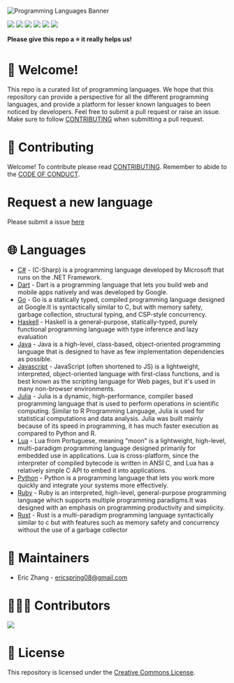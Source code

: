 ![Programming Languages Banner](https://user-images.githubusercontent.com/69996843/178092319-5dc63ad1-2fb9-4260-9e5a-eb63f79cbeb0.png)

[<img src = "https://img.shields.io/badge/license-Creative%20Commons-green"/>](./LICENSE) [<img src = "https://img.shields.io/github/forks/ericspring08/Programming-Languages"/>](https://github.com/ericspring08/Programming-Languages/fork) [<img src = "https://img.shields.io/github/stars/ericspring08/Programming-Languages"/>](./LICENSE) [<img src = "https://img.shields.io/github/watchers/ericspring08/Programming-Languages"/>](https://github.com/ericspring08/Programming-Languages/fork) [<img src = "https://img.shields.io/github/issues-pr/ericspring08/Programming-Languages"/>](https://github.com/ericspring08/Programming-Languages/pulls) [<img src = "https://img.shields.io/github/issues-pr-closed-raw/ericspring08/Programming-Languages"/>](https://github.com/ericspring08/Programming-Languages/pulls?q=is%3Apr+is%3Aclosed)

**Please give this repo a ⭐ it really helps us!**

# 👋 Welcome!

This repo is a curated list of programming languages. We hope that this repository can provide a perspective for all the different programming languages, and provide a platform for lesser known languages to been noticed by developers. Feel free to submit a pull request or raise an issue. Make sure to follow [CONTRIBUTING](#contributing) when submitting a pull request.

# 🤝 Contributing

Welcome! To contribute please read [CONTRIBUTING](./CONTRIBUTING.md). Remember to abide to the [CODE OF CONDUCT](./CODE_OF_CONDUCT.md).

# Request a new language

Please submit a issue [here](https://github.com/ericspring08/Programming-Languages/issues/new?assignees=ericspring08&labels=documentation&template=add-a-new-language.md&title=Add+New+Language%3A+%7BLanguage+Name%7D)

# 🌐 Languages

- [C#](Languages/Csharp.md) - (C-Sharp) is a programming language developed by Microsoft that runs on the .NET Framework.
- [Dart](Languages/Dart.md) - Dart is a programming language that lets you build web and mobile apps natively and was developed by Google.
- [Go](Languages/Go.md) - Go is a statically typed, compiled programming language designed at Google.It is syntactically similar to C, but with memory safety, garbage collection, structural typing, and CSP-style concurrency.
- [Haskell](Languages/Haskell.md) - Haskell is a general-purpose, statically-typed, purely functional programming language with type inference and lazy evaluation
- [Java](Languages/Java.md) - Java is a high-level, class-based, object-oriented programming language that is designed to have as few implementation dependencies as possible.
- [Javascript](Languages/Javascript.md) - JavaScript (often shortened to JS) is a lightweight, interpreted, object-oriented language with first-class functions, and is best known as the scripting language for Web pages, but it's used in many non-browser environments.
- [Julia](Languages/Julia.md) - Julia is a dynamic, high-performance, compiler based programming language that is used to perform operations in scientific computing. Similar to R Programming Language, Julia is used for statistical computations and data analysis. Julia was built mainly because of its speed in programming, it has much faster execution as compared to Python and R.
- [Lua](Languages/Lua.md) - Lua from Portuguese, meaning "moon" is a lightweight, high-level, multi-paradigm programming language designed primarily for embedded use in applications.
  Lua is cross-platform, since the interpreter of compiled bytecode is written in ANSI C, and Lua has a relatively simple C API to embed it into applications.
- [Python](Languages/Python.md) - Python is a programming language that lets you work more quickly and integrate your systems more effectively.
- [Ruby](Languages/Ruby.md) - Ruby is an interpreted, high-level, general-purpose programming language which supports multiple programming paradigms.It was designed with an emphasis on programming productivity and simplicity.
- [Rust](Languages/Rust.md) - Rust is a multi-paradigm programming language syntactically similar to c but with features such as memory safety and concurrency without the use of a garbage collector

# 👷 Maintainers

- Eric Zhang - ericspring08@gmail.com

# 🧑‍🤝‍🧑 Contributors

<a href = "./CONTRIBUTORS.md">
<img src = "https://contrib.rocks/image?repo=ericspring08/Programming-Languages"/>
</a>

# 🪪 License

This repository is licensed under the [Creative Commons License](./LICENSE).
